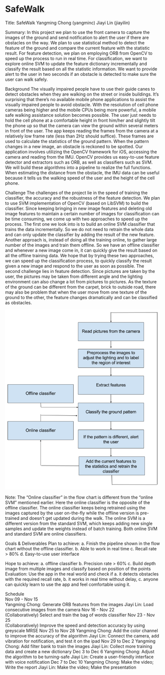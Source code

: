 # SafeWalk
Title:
SafeWalk
Yangming Chong (yangminc) Jiayi Lin (jiayilin)

Summary:
In this project we plan to use the front camera to capture the images of the ground and send notification to alert the user if there are obstacles on the way. We plan to use statistical method to detect the feature of the ground and compare the current feature with the statistic result. For feature detection, we plan on employing ORB from OpenCV to speed up the process to run in real time. For classification, we want to explore online SVM to update the feature dictionary incrementally and classify the result based on all the statistic information. We want to provide alert to the user in two seconds if an obstacle is detected to make sure the user can walk safely.  

Background
The visually impaired people have to use their guide canes to detect obstacles when they are walking on the street or inside buildings. It’s surprising that there’s no available mobile phone applications to assist the visually impaired people to avoid obstacle. With the resolution of cell phone cameras being higher and the mobile CPUs being more powerful, a mobile safe walking assistance solution becomes possible. 
The user just needs to hold the cell phone at a comfortable height in front him/her and slightly tilt the phone up so that the camera can view the ground within several meters in front of the user. The app keeps reading the frames from the camera at a relatively low frame rate (less than 2Hz should suffice). These frames are used to calculate the statistics of the ground pattern. When the pattern changes in a new image, an obstacle is reckoned to be spotted.
Our application involves utilizing the OpenCV framework for iOS, accessing the camera and reading from the IMU. OpenCV provides us easy-to-use feature detector and extractors such as ORB, as well as classifiers such as SVM. We will build these algorithms into a pipeline to realize the full functions. When estimating the distance from the obstacle, the IMU data can be useful because it tells us the walking speed of the user and the height of the cell phone. 

Challenge
The challenges of the project lie in the speed of training the classifier, the accuracy and the robustness of the feature detection.
We plan to use SVM implementation of OpenCV (based on LibSVM) to build the classifier. Since keeping bringing in new image features and deleting old image features to maintain a certain number of images for classification can be time consuming, we come up with two approaches to speed up the process. The first one we look into is to build an online SVM classifier that trains the data incrementally. So we do not need to retrain the whole data and can only update the classifier by adding the result of the new feature.  Another approach is, instead of doing all the training online, to gather large number of the images and train them offline. So we have an offline classifier and whenever a new image come in, it can quickly give the result based on all the offline training data. We hope that by trying these two approaches, we can speed up the classification process, to quickly classify the result given a new image and respond to the user as soon as possible.
The second challenge lies in feature detection. Since pictures are taken by the user, the pictures may be taken from different angle and the lighting environment can also change a lot from pictures to pictures. As the texture of the ground can be different from the carpet, brick to outside road, there may also be problem that when the user move from one texture of the ground to the other, the feature changes dramatically and can be classified as obstacles.  

![alt tag](https://github.com/jiayilin/SafeWalk/blob/master/flowChart.png)

Note: The “Online classifier” in the flow chart is different from the “online SVM” mentioned earlier. Here the online classifier is the opposite of the offline classifier. The online classifier keeps being retrained using the images captured by the user on-the-fly while the offline version is pre-trained and doesn’t get updated during the walk. The online SVM is a different version from the standard SVM, which keeps adding new single samples and update the weights instead of batch training. Both online SVM and standard SVM are online classifiers.

Goals & Deliverables
Plan to achieve: a. Finish the pipeline shown in the flow chart without the offline classifier. 
b. Able to work in real time
c. Recall rate > 80%
d. Easy-to-use user interface

Hope to achieve: a. offline classifier
b. Precision rate > 60%
c. Build depth image from multiple images and classify based on position of the points
Evaluation:
Use the app in the real world and check if a. it detects obstacles with the required recall rate, b. it works in real time without delay, c. anyone can quickly learn to use the app and feel comfortable using it.

Schedule                                             
Nov 09 - Nov 15  
Yangming Chong: Generate ORB features from the images 
Jiayi Lin:      Load consecutive images from the camera
Nov 16 - Nov 22                   
(Collaboratively) Select and train the bag of words classifier
Nov 23 - Nov 25                   
(Collaboratively) Improve the speed and detection accuracy by using greyscale MRSE 
Nov 25 to Nov 28
Yangming Chong: Add the color channel to improve the accuracy of the algorithm
Jiayi Lin: Connect the camera, add vibration for notification, and test it on the ipad
Nov 29 to Dec 2
Yangming Chong: Add filter bank to train the images 
Jiayi Lin: Collect more training data and create a new dictionary
Dec 3 to Dec 6
Yangming Chong: Adjust the algorithm to be turning-safe
Jiayi Lin: Create a user-friendly interface with voice notification
Dec 7 to Dec 10
Yangming Chong: Make the video; Write the report
Jiayi Lin: Make the video; Make the presentation


